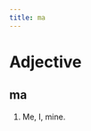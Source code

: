 ```yaml
---
title: ma
---
```


Adjective
================================

ma
----------------

1. Me, I, mine.
